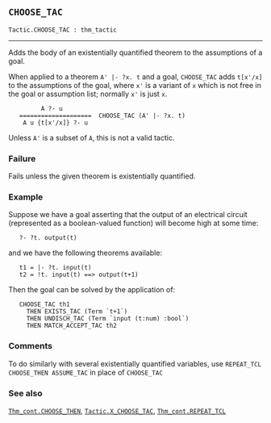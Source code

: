 ## `CHOOSE_TAC`

``` hol4
Tactic.CHOOSE_TAC : thm_tactic
```

------------------------------------------------------------------------

Adds the body of an existentially quantified theorem to the assumptions
of a goal.

When applied to a theorem `A' |- ?x. t` and a goal, `CHOOSE_TAC` adds
`t[x'/x]` to the assumptions of the goal, where `x'` is a variant of `x`
which is not free in the goal or assumption list; normally `x'` is just
`x`.

``` hol4
         A ?- u
   ====================  CHOOSE_TAC (A' |- ?x. t)
    A u {t[x'/x]} ?- u
```

Unless `A'` is a subset of `A`, this is not a valid tactic.

### Failure

Fails unless the given theorem is existentially quantified.

### Example

Suppose we have a goal asserting that the output of an electrical
circuit (represented as a boolean-valued function) will become high at
some time:

``` hol4
   ?- ?t. output(t)
```

and we have the following theorems available:

``` hol4
   t1 = |- ?t. input(t)
   t2 = !t. input(t) ==> output(t+1)
```

Then the goal can be solved by the application of:

``` hol4
   CHOOSE_TAC th1
     THEN EXISTS_TAC (Term `t+1`)
     THEN UNDISCH_TAC (Term `input (t:num) :bool`)
     THEN MATCH_ACCEPT_TAC th2
```

### Comments

To do similarly with several existentially quantified variables, use
`REPEAT_TCL CHOOSE_THEN ASSUME_TAC` in place of `CHOOSE_TAC`

### See also

[`Thm_cont.CHOOSE_THEN`](#Thm_cont.CHOOSE_THEN),
[`Tactic.X_CHOOSE_TAC`](#Tactic.X_CHOOSE_TAC),
[`Thm_cont.REPEAT_TCL`](#Thm_cont.REPEAT_TCL)
